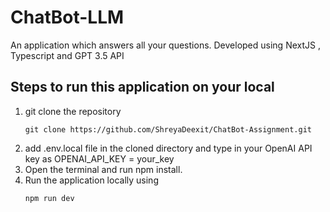 # ChatBot-LLM

An application which answers all your questions. Developed using NextJS , Typescript and GPT 3.5 API

## Steps to run this application on your local
1. git clone the repository
   ```
   git clone https://github.com/ShreyaDeexit/ChatBot-Assignment.git

   ```
2. add .env.local file in the cloned directory and type in your OpenAI API key as OPENAI_API_KEY = your_key
3. Open the terminal and run npm install.
4. Run the application locally using
   ```
   npm run dev
   ```
